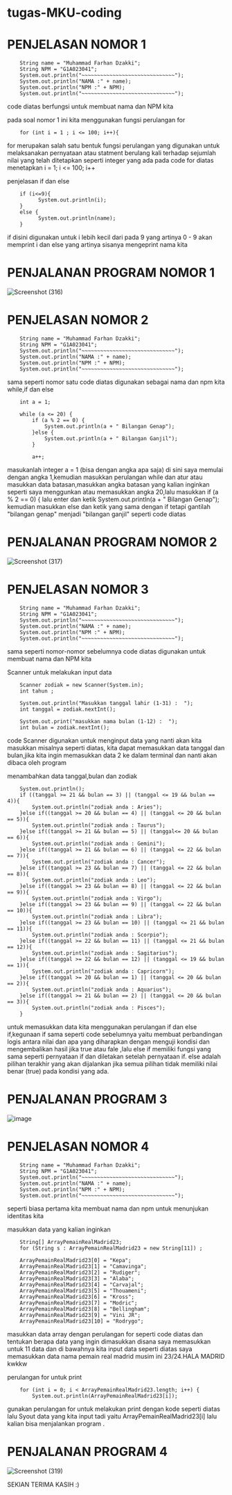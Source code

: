 # tugas-MKU-coding

# PENJELASAN NOMOR 1

        String name = "Muhammad Farhan Dzakki";
        String NPM = "G1A023041";
        System.out.println("~~~~~~~~~~~~~~~~~~~~~~~~~~~~~~");
        System.out.println("NAMA :" + name);
        System.out.println("NPM :" + NPM);
        System.out.println("~~~~~~~~~~~~~~~~~~~~~~~~~~~~~~");

code diatas berfungsi untuk membuat nama dan NPM kita

pada soal nomor 1 ini kita menggunakan fungsi perulangan for

        for (int i = 1 ; i <= 100; i++){

for merupakan salah satu bentuk fungsi perulangan yang digunakan untuk melaksanakan pernyataan atau statment berulang kali terhadap sejumlah nilai yang telah ditetapkan seperti integer yang ada pada code for diatas menetapkan i = 1; i <= 100; i++

penjelasan if dan else

        if (i<=9){
              System.out.println(i);
        }
        else {
              System.out.println(name);
        }

if disini digunakan untuk i lebih kecil dari pada 9 yang artinya 0 - 9 akan memprint i dan else yang artinya sisanya mengeprint nama kita

# PENJALANAN PROGRAM NOMOR 1

![Screenshot (316)](https://github.com/dzakki08/tugas-MKU-coding/assets/147239806/e5b452ae-c5a8-4de9-a5eb-2b139525c41c)


# PENJELASAN NOMOR 2

        String name = "Muhammad Farhan Dzakki";
        String NPM = "G1A023041";
        System.out.println("~~~~~~~~~~~~~~~~~~~~~~~~~~~~~~");
        System.out.println("NAMA :" + name);
        System.out.println("NPM :" + NPM);
        System.out.println("~~~~~~~~~~~~~~~~~~~~~~~~~~~~~~");

sama seperti nomor satu code diatas digunakan sebagai nama dan npm kita
while,if dan else

        int a = 1;

        while (a <= 20) {
            if (a % 2 == 0) {
                System.out.println(a + " Bilangan Genap");
            }else {
                System.out.println(a + " Bilangan Ganjil");
            }

            a++;

masukanlah integer a = 1 (bisa dengan angka apa saja) di sini saya memulai dengan angka 1,kemudian masukkan perulangan while dan atur atau masukkan data batasan,masukkan angka batasan yang kalian inginkan seperti saya menggunkan atau memasukkan angka 20,lalu masukkan if (a % 2 == 0) { lalu enter dan ketik   System.out.println(a + " Bilangan Genap"); kemudian masukkan else dan ketik yang sama dengan if tetapi gantilah "bilangan genap" menjadi "bilangan ganjil" seperti code diatas 

# PENJALANAN PROGRAM NOMOR 2

![Screenshot (317)](https://github.com/dzakki08/tugas-MKU-coding/assets/147239806/de4d278e-87f4-4951-89eb-4900514646ee)


# PENJELASAN NOMOR 3

        String name = "Muhammad Farhan Dzakki";
        String NPM = "G1A023041";
        System.out.println("~~~~~~~~~~~~~~~~~~~~~~~~~~~~~~");
        System.out.println("NAMA :" + name);
        System.out.println("NPM :" + NPM);
        System.out.println("~~~~~~~~~~~~~~~~~~~~~~~~~~~~~~");

sama seperti nomor-nomor sebelumnya code diatas digunakan untuk membuat nama dan NPM kita

Scanner untuk melakukan input data

        Scanner zodiak = new Scanner(System.in);
        int tahun ;

        System.out.println("Masukkan tanggal lahir (1-31) :  ");
        int tanggal = zodiak.nextInt();

        System.out.print("masukkan nama bulan (1-12) :  ");
        int bulan = zodiak.nextInt();

code Scanner digunakan untuk menginput data yang nanti akan kita masukkan misalnya seperti diatas, kita dapat memasukkan data tanggal dan bulan,jika kita ingin memasukkan data 2 ke dalam terminal dan nanti akan dibaca oleh program

menambahkan data tanggal,bulan dan zodiak

        System.out.println();
        if ((tanggal >= 21 && bulan == 3) || (tanggal <= 19 && bulan == 4)){
            System.out.println("zodiak anda : Aries");
        }else if((tanggal >= 20 && bulan == 4) || (tanggal <= 20 && bulan == 5)){
            System.out.println("zodiak anda : Taurus");
        }else if((tanggal >= 21 && bulan == 5) || (tanggal<= 20 && bulan == 6)){
            System.out.println("zodiak anda : Gemini");
        }else if((tanggal >= 21 && bulan == 6) || (tanggal <= 22 && bulan == 7)){
            System.out.println("zodiak anda : Cancer");
        }else if((tanggal >= 23 && bulan == 7) || (tanggal <= 22 && bulan == 8)){
            System.out.println("zodiak anda : Leo");
        }else if((tanggal >= 23 && bulan == 8) || (tanggal <= 22 && bulan == 9)){
            System.out.println("zodiak anda : Virgo");
        }else if((tanggal >= 23 && bulan == 9) || (tanggal <= 22 && bulan == 10)){
            System.out.println("zodiak anda : Libra");
        }else if((tanggal >= 23 && bulan == 10) || (tanggal <= 21 && bulan == 11)){
            System.out.println("zodiak anda : Scorpio");
        }else if((tanggal >= 22 && bulan == 11) || (tanggal <= 21 && bulan == 12)){
            System.out.println("zodiak anda : Sagitarius");
        }else if((tanggal >= 22 && bulan == 12) || (tanggal <= 19 && bulan == 1)){
            System.out.println("zodiak anda : Capricorn");
        }else if((tanggal >= 20 && bulan == 1) || (tanggal <= 20 && bulan == 2)){
            System.out.println("zodiak anda : Aquarius");
        }else if((tanggal >= 21 && bulan == 2) || (tanggal <= 20 && bulan == 3)){
            System.out.println("zodiak anda : Pisces");
        }

untuk memasukkan data kita menggunakan perulangan if dan else if,kegunaan if sama seperti code sebelumnya yaitu membuat perbandingan logis antara nilai dan apa yang diharapkan dengan menguji kondisi dan mengembalikan hasil jika true atau fale ,lalu else if memiliki fungsi yang sama seperti pernyataan if dan diletakan setelah pernyataan if. else adalah pilihan terakhir yang akan dijalankan jika semua pilihan tidak memiliki nilai benar (true) pada kondisi yang ada.

# PENJALANAN PROGRAM 3

![image](https://github.com/dzakki08/tugas-MKU-coding/assets/147239806/de07af3e-54d4-4fc5-b790-03b7e8e9fba9)

# PENJELASAN NOMOR 4

        String name = "Muhammad Farhan Dzakki";
        String NPM = "G1A023041";
        System.out.println("~~~~~~~~~~~~~~~~~~~~~~~~~~~~~~");
        System.out.println("NAMA :" + name);
        System.out.println("NPM :" + NPM);
        System.out.println("~~~~~~~~~~~~~~~~~~~~~~~~~~~~~~");

seperti biasa pertama kita membuat nama dan npm untuk menunjukan identitas kita

masukkan data yang kalian inginkan
        
        
        String[] ArrayPemainRealMadrid23;
        for (String s : ArrayPemainRealMadrid23 = new String[11]) ;

        ArrayPemainRealMadrid23[0] = "Kepa";
        ArrayPemainRealMadrid23[1] = "Camavinga";
        ArrayPemainRealMadrid23[2] = "Rudiger";
        ArrayPemainRealMadrid23[3] = "Alaba";
        ArrayPemainRealMadrid23[4] = "Carvajal";
        ArrayPemainRealMadrid23[5] = "Thouameni";
        ArrayPemainRealMadrid23[6] = "Kross";
        ArrayPemainRealMadrid23[7] = "Modric";
        ArrayPemainRealMadrid23[8] = "Bellingham";
        ArrayPemainRealMadrid23[9] = "Vini JR";
        ArrayPemainRealMadrid23[10] = "Rodrygo";

masukkan data array dengan perulangan for seperti code diatas dan tentukan berapa data yang ingin dimasukkan disana saya memasukkan untuk 11 data dan di bawahnya kita input data seperti diatas saya memasukkan data nama pemain real madrid musim ini 23/24.HALA MADRID kwkkw

perulangan for untuk print

        for (int i = 0; i < ArrayPemainRealMadrid23.length; i++) {
            System.out.println(ArrayPemainRealMadrid23[i]);

gunakan perulangan for untuk melakukan print dengan kode seperti diatas lalu Syout data yang kita input tadi yaitu ArrayPemainRealMadrid23[i] lalu kalian bisa menjalankan program .

# PENJALANAN PROGRAM 4

![Screenshot (319)](https://github.com/dzakki08/tugas-MKU-coding/assets/147239806/8f0d1a31-7bbd-4c01-a93d-6388d48eb7b2)


SEKIAN TERIMA KASIH :)


